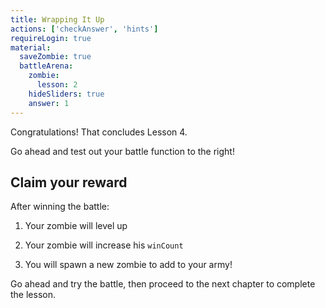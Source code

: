 ```yaml
---
title: Wrapping It Up
actions: ['checkAnswer', 'hints']
requireLogin: true
material:
  saveZombie: true
  battleArena:
    zombie:
      lesson: 2
    hideSliders: true
    answer: 1
---
```


Congratulations! That concludes Lesson 4.

Go ahead and test out your battle function to the right!

## Claim your reward

After winning the battle:

1. Your zombie will level up

2. Your zombie will increase his `winCount`

3. You will spawn a new zombie to add to your army!

Go ahead and try the battle, then proceed to the next chapter to complete the lesson.
